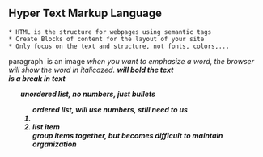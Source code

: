 

## Hyper Text Markup Language
    * HTML is the structure for webpages using semantic tags
    * Create Blocks of content for the layout of your site
    * Only focus on the text and structure, not fonts, colors,...






<p> paragraph 
<img> is an image 
<em> when you want to emphasize a word, the browser will show the word in italicazed.  
<strong> will bold the text 
<br> is a break in text 
<ul> unordered list, no numbers, just bullets 
<ol> ordered list, will use numbers, still need to us <li> 
<li> list item 
<div> group items together, but becomes difficult to maintain organization
<title> is what will be displayed in the webiste browser name, not on the site

moving a line of code by highlighting your code, select alt and use up/down arrows

Selectors
 - class
    - <h1 class="specificName">text you want in header 1</h1> in html
    - .specificName{} in CSS
 - ID
    - <h1 id="specificName">text you want in header 1</h1> in html
    - #specificName in CSS

link to CSS file should be placed

link to JS can be placed in the footer of html to allow the html website to load before prompts














































Other more specific tags are better at organizing 

Section is on for the body of the web page 

Article is a combination of a header, image and text 

Whitespace may or may not matter depending on the language 

Uppercase/lowercase does not matter  

Layout 

First column is to say what program you are using = <html> 

Second column is to say what part of the website you are in 

Body 

Head 

 

Editor Software 

The software to write code 

Repl.it is a software that allows you to write the code without downloading the software 

Index.html is the webpage name 

Comments 

<!-- insert comment here --> 

Notes you can write to yourself, use a command that the language will ignore. The tag will be different for each language 

Ctrl + / is a shortcut 

<!----> is the tag for personal notes where the code will be ignored. 

Prioritizing 

Use numbers to priortize order of headers 

H1 is the top header of the page 

Browsers have default info to show the size from h1 to h2 

<head> vs. <header> 

Head Is the main part of the webpage 

No visual output on the page, just information about the website 

Header is the top of the webpage 

Symantic 

Tags that give meaning, purpose 

Block vs Inline 

Block tags will affect layout 

Body, main, img 

Inline tags will not affect layout 

Bold, italic 

Article 

<article> 

Lists 

<ul> unordered list 

<li> list item, adds a bullet point to each list item 

Links - external sites 

<a href=”http://......”>Click here for more information 

Click her for more information will be the text that is showed that has the hyperlink embedded 

Links – internal site 

Add an id to the section you want to link to 

Example : <h2 id=”bananas”>Bananas</h2> 

Then go to where you want the link to be created and a link using <a href”#bananas”>Bananas 

You need to add a # before the name 

Image 

<img src=”add file here”> 

Width 

Add width=”and number” after the image script 

Alt text 

Adds text to images when people that can’t see well are viewing webpages 

Add alt=”this is an image of....” 

Don't need closing brackets on images 

Source 

Src=””  

Public domain photos 

Unsplash website 

Download photo to computer 

Select 3 bar icon to upload image 

HTML = Hyper Text Markup Language 

HTML will only be the text of a website. CSS will change how the text looks 

Element 

Code that is inside two brackets <> 

Example <body>, </body> 

Element has two tags 

Opening tag: <body> 

Closing tag: </body> 

<p>, </p> is a paragraph of text 

These tags are not needed if you are only using one paragraph of words in that section 

If you want to have multiple paragraphs, you will need to enter <p> </p>, multiple times around each paragraph 

<title> is what will appear as the website name in the browser window 

<h> Headings 

<h1> is the main heading 

If you want to have multiple sections have the same format you can use <h2> multiple times 

Using <h3> will look different than <h4> by default 

<b> Bold 

<i> Italic 

<sup> superscript, example for trademark ™ 

<sub> subscript , example H2O 

 

Empty Elements : do not have text into between the tags 

<br /> line break 

<hr /> Horizontal rule creates a horizontal line between the words 

 

White space collapsing 

Regardless of how much blank space is between each word of code, HTML will only separate the code by one space on the browser 

Table 

<table></table> 

Head of the table = <thead></thead> 

Row = <tr></tr> 

Head of the columns = <th></th> 

Body = <body> 

Item = <td> 

